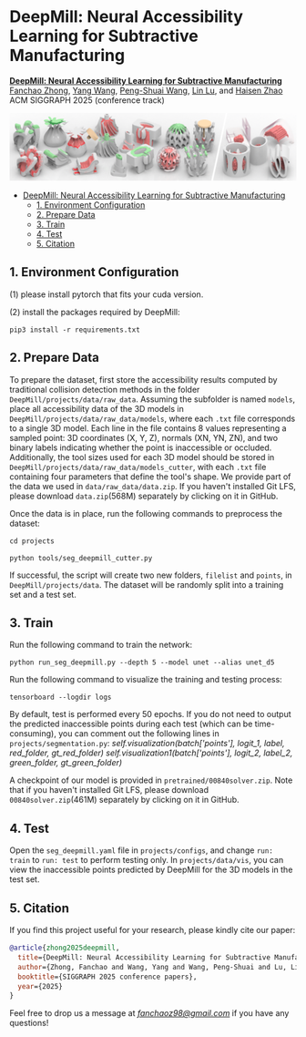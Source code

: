 # DeepMill: Neural Accessibility Learning for Subtractive Manufacturing


<!-- [**DeepMill: Neural Accessibility Learning for Subtractive Manufacturing**](https://dl.acm.org/doi/10.1145/3618317) -->
[**DeepMill: Neural Accessibility Learning for Subtractive Manufacturing**](https://arxiv.org/abs/2309.05613) <br/>
[Fanchao Zhong](https://fanchao98.github.io/), [Yang Wang](https://chfaithwy.github.io/), [Peng-Shuai Wang](https://wang-ps.github.io/), [Lin Lu](https://irc.cs.sdu.edu.cn/~lulin/index.html), and [Haisen Zhao](https://haisenzhao.github.io/) <br/>
ACM SIGGRAPH 2025 (conference track)

![](img/teaser.png)

- [DeepMill: Neural Accessibility Learning for Subtractive Manufacturing](#)
  - [1. Environment Configuration](#1-environment-configuration)
  - [2. Prepare Data](#2-prepare-data)
  - [3. Train](#3-train)
  - [4. Test](#4-test)
  - [5. Citation](#5-citation)


## 1. Environment Configuration

(1) please install pytorch that fits your cuda version.


(2) install the packages required by DeepMill:

```
pip3 install -r requirements.txt
```

## 2. Prepare Data

To prepare the dataset, first store the accessibility results computed by traditional collision detection methods in the folder `DeepMill/projects/data/raw_data`. 
Assuming the subfolder is named `models`, place all accessibility data of the 3D models in `DeepMill/projects/data/raw_data/models`, where each `.txt` file corresponds to a single 3D model.
Each line in the file contains 8 values representing a sampled point: 3D coordinates (X, Y, Z), normals (XN, YN, ZN), and two binary labels indicating whether the point is inaccessible or occluded. 
Additionally, the tool sizes used for each 3D model should be stored in `DeepMill/projects/data/raw_data/models_cutter`, with each `.txt` file containing four parameters that define the tool's shape. 
We provide part of the data we used in `data/raw_data/data.zip`. If you haven't installed Git LFS, please download `data.zip`(568M) separately by clicking on it in GitHub.

Once the data is in place, run the following commands to preprocess the dataset:
```
cd projects
```
```
python tools/seg_deepmill_cutter.py
```
If successful, the script will create two new folders, `filelist` and `points`, in `DeepMill/projects/data`.
The dataset will be randomly split into a training set and a test set.


## 3. Train

Run the following command to train the network:

```
python run_seg_deepmill.py --depth 5 --model unet --alias unet_d5
```

Run the following command to visualize the training and testing process:
```
tensorboard --logdir logs
```

By default, test is performed every 50 epochs. If you do not need to output the predicted inaccessible points during each test (which can be time-consuming), you can comment out the following lines in `projects/segmentation.py`:
*self.visualization(batch['points'], logit_1, label, red_folder, gt_red_folder)* 
*self.visualization1(batch['points'], logit_2, label_2, green_folder, gt_green_folder)*


A checkpoint of our model is provided in `pretrained/00840solver.zip`. Note that if you haven't installed Git LFS, please download `00840solver.zip`(461M) separately by clicking on it in GitHub.

## 4. Test

Open the `seg_deepmill.yaml` file in `projects/configs`, and change `run: train` to `run: test` to perform testing only.
In `projects/data/vis`, you can view the inaccessible points predicted by DeepMill for the 3D models in the test set.



## 5. Citation

If you find this project useful for your research, please kindly cite our paper:

```bibtex
@article{zhong2025deepmill,
  title={DeepMill: Neural Accessibility Learning for Subtractive Manufacturing},
  author={Zhong, Fanchao and Wang, Yang and Wang, Peng-Shuai and Lu, Lin and Zhao, Haisen},
  booktitle={SIGGRAPH 2025 conference papers},
  year={2025}
}
```

Feel free to drop us a message at *fanchaoz98@gmail.com* if you have any questions!

